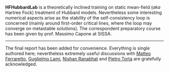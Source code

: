**HFHubbardLab** is a theoretically inclined training on static mean-field (*aka* Hartree Fock) treatment of Hubbard models. Nevertheless some interesting numerical aspects arise as the stability of the self-consistency loop is concerned (mainly around first-order critical lines, where the loop may converge on metastable solutions). The correspondent preparatory course has been given by prof. Massimo Capone at SISSA.

--------------

The final report has been added for convenience. Everything is single authored here; nevertheless extremely useful discussions with [Matteo Ferraretto](mailto:matteo.ferraretto@sissa.it), [Guglielmo Lami](mailto:glami@sissa.it), [Nishan Ranabhat](mailto:nranabha@sissa.it) and [Pietro Torta](mailto:ptorta@sissa.it) are gratefully acknowledged.

